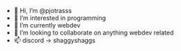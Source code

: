 - 👋 Hi, I’m @pjotrasss
- 👀 I’m interested in programming
- 🌱 I’m currently webdev
- 💞️ I’m looking to collaborate on anything webdev related
- 📫 discord -> shaggyshaggs

<!---
pjotrasss/pjotrasss is a ✨ special ✨ repository because its `README.md` (this file) appears on your GitHub profile.
You can click the Preview link to take a look at your changes.
--->
